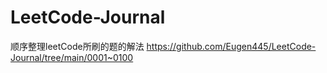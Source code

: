 # LeetCode-Journal
顺序整理leetCode所刷的题的解法
https://github.com/Eugen445/LeetCode-Journal/tree/main/0001~0100
